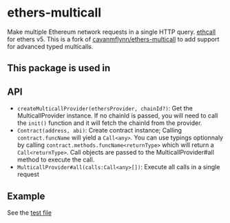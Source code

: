 # ethers-multicall

Make multiple Ethereum network requests in a single HTTP query. [ethcall](https://github.com/Destiner/ethcall) for ethers v5.
This is a fork of [cavanmflynn/ethers-multicall](https://github.com/cavanmflynn/ethers-multicall) to add support for advanced typed multicalls.

## This package is used in 

## API
* `createMulticallProvider(ethersProvider, chainId?)`: Get the MulticallProvider instance. If no chainId is passed, 
you will need to call the `init()` function and it will fetch the chainId from the provider.
* `Contract(address, abi)`: Create contract instance; Calling `contract.funcName` will yield a `Call<any>`. 
You can use typings optionnaly by calling `contract.methods.funcName<returnType>` which will return a `Call<returnType>`. 
Call objects are passed to the MulticallProvider#all method to execute the call.
* `MulticallProvider#all(calls:Call<any>[])`: Execute all calls in a single request

## Example

See the [test file](https://github.com/HOVOH/ethers-multicall/blob/master/test/index.test.ts)
